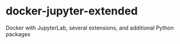 # docker-jupyter-extended
Docker with JupyterLab, several extensions, and additional Python packages
